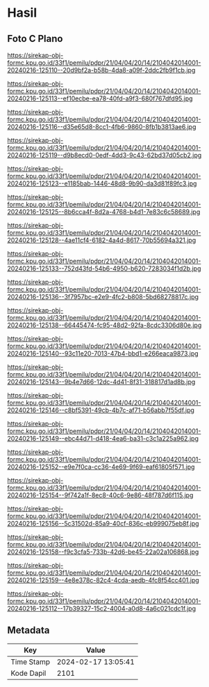 # Hasil

## Foto C Plano

https://sirekap-obj-formc.kpu.go.id/33f1/pemilu/pdpr/21/04/04/20/14/2104042014001-20240216-125110--20d9bf2a-b58b-4da8-a09f-2ddc2fb9f1cb.jpg

https://sirekap-obj-formc.kpu.go.id/33f1/pemilu/pdpr/21/04/04/20/14/2104042014001-20240216-125113--ef10ecbe-ea78-40fd-a9f3-680f767dfd95.jpg

https://sirekap-obj-formc.kpu.go.id/33f1/pemilu/pdpr/21/04/04/20/14/2104042014001-20240216-125116--d35e65d8-8cc1-4fb6-9860-8fb1b3813ae6.jpg

https://sirekap-obj-formc.kpu.go.id/33f1/pemilu/pdpr/21/04/04/20/14/2104042014001-20240216-125119--d9b8ecd0-0edf-4dd3-9c43-62bd37d05cb2.jpg

https://sirekap-obj-formc.kpu.go.id/33f1/pemilu/pdpr/21/04/04/20/14/2104042014001-20240216-125123--e1185bab-1446-48d8-9b90-da3d81f89fc3.jpg

https://sirekap-obj-formc.kpu.go.id/33f1/pemilu/pdpr/21/04/04/20/14/2104042014001-20240216-125125--8b6cca4f-8d2a-4768-b4d1-7e83c6c58689.jpg

https://sirekap-obj-formc.kpu.go.id/33f1/pemilu/pdpr/21/04/04/20/14/2104042014001-20240216-125128--4ae11cf4-6182-4a4d-8617-70b55694a321.jpg

https://sirekap-obj-formc.kpu.go.id/33f1/pemilu/pdpr/21/04/04/20/14/2104042014001-20240216-125133--752d43fd-54b6-4950-b620-7283034f1d2b.jpg

https://sirekap-obj-formc.kpu.go.id/33f1/pemilu/pdpr/21/04/04/20/14/2104042014001-20240216-125136--3f7957bc-e2e9-4fc2-b808-5bd68278817c.jpg

https://sirekap-obj-formc.kpu.go.id/33f1/pemilu/pdpr/21/04/04/20/14/2104042014001-20240216-125138--66445474-fc95-48d2-92fa-8cdc3306d80e.jpg

https://sirekap-obj-formc.kpu.go.id/33f1/pemilu/pdpr/21/04/04/20/14/2104042014001-20240216-125140--93c11e20-7013-47b4-bbd1-e266eaca9873.jpg

https://sirekap-obj-formc.kpu.go.id/33f1/pemilu/pdpr/21/04/04/20/14/2104042014001-20240216-125143--9b4e7d66-12dc-4d41-8f31-318817d1ad8b.jpg

https://sirekap-obj-formc.kpu.go.id/33f1/pemilu/pdpr/21/04/04/20/14/2104042014001-20240216-125146--c8bf5391-49cb-4b7c-af71-b56abb7f55df.jpg

https://sirekap-obj-formc.kpu.go.id/33f1/pemilu/pdpr/21/04/04/20/14/2104042014001-20240216-125149--ebc44d71-d418-4ea6-ba31-c3c1a225a962.jpg

https://sirekap-obj-formc.kpu.go.id/33f1/pemilu/pdpr/21/04/04/20/14/2104042014001-20240216-125152--e9e7f0ca-cc36-4e69-9f69-eaf61805f571.jpg

https://sirekap-obj-formc.kpu.go.id/33f1/pemilu/pdpr/21/04/04/20/14/2104042014001-20240216-125154--9f742a1f-8ec8-40c6-9e86-48f787d6f115.jpg

https://sirekap-obj-formc.kpu.go.id/33f1/pemilu/pdpr/21/04/04/20/14/2104042014001-20240216-125156--5c31502d-85a9-40cf-836c-eb999075eb8f.jpg

https://sirekap-obj-formc.kpu.go.id/33f1/pemilu/pdpr/21/04/04/20/14/2104042014001-20240216-125158--f9c3cfa5-733b-42d6-be45-22a02a106868.jpg

https://sirekap-obj-formc.kpu.go.id/33f1/pemilu/pdpr/21/04/04/20/14/2104042014001-20240216-125159--4e8e378c-82c4-4cda-aedb-4fc8f54cc401.jpg

https://sirekap-obj-formc.kpu.go.id/33f1/pemilu/pdpr/21/04/04/20/14/2104042014001-20240216-125112--17b39327-15c2-4004-a0d8-4a6c021cdc1f.jpg


## Metadata

| Key        | Value               |
| ---------- | ------------------- |
| Time Stamp | 2024-02-17 13:05:41 |
| Kode Dapil | 2101                |



